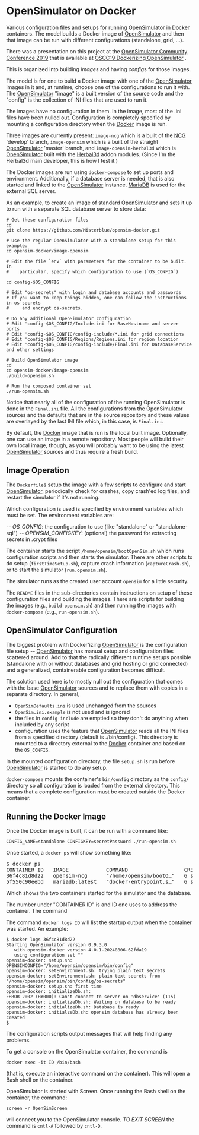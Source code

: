 # OpenSimulator on Docker

Various configuration files and setups for running [OpenSimulator] in
[Docker] containers. The model builds a Docker image of [OpenSimulator]
and then that image can be run with different configurations (standalone,
grid, ...).

There was a presentation on this project at the
[OpenSimulator Community Conference 2019](https://conference.opensimulator.org/2019/)
that is available at
[OSCC19 Dockerizing OpenSimulator](https://www.youtube.com/watch?v=-EnTepHqLA4) .

This is organized into building *images* and having *config*s for those images.

The model is for one to build a Docker image with one of the [OpenSimulator]
images in it and, at runtime, choose one of the configurations to
run it with. The [OpenSimulator] "image" is a built version of the source
code and the "config" is the collection of INI files that are used to run it.

The images have no configuration in them. In the image, most of the .ini files
have been nulled out. Configuration is completely specified by mounting
a configuration directory when the [Docker] image is run.

Three images are currently present:
`image-ncg` which is a built of the [NCG] 'develop' branch,
`image-opensim` which is a built of the straight [OpenSimulator] 'master' branch,
and `image-opensim-herbal3d` which is [OpenSimulator] built with
the [Herbal3d] addon modules.
(Since I'm the Herbal3d main developer, this is how I test it.)

The Docker images are run using `docker-compose` to set up ports
and environment. Additionally, if a database server is needed,
that is also started and linked to the [OpenSimulator] instance.
[MariaDB] is used for the external SQL server.

As an example, to create an image of standard [OpenSimulator]
and sets it up to run with a separate SQL database server to
store data:

```
# Get these configuration files
cd
git clone https://github.com/Misterblue/opensim-docker.git

# Use the regular OpenSimulator with a standalone setup for this example:
cd opensim-docker/image-opensim

# Edit the file `env` with parameters for the container to be built. In
#    particular, specify which configuration to use (`OS_CONFIG`)

cd config-$OS_CONFIG

# Edit "os-secrets" with login and database accounts and passwords
# If you want to keep things hidden, one can follow the instructions in os-secrets
#     and encrypt os-secrets.

# Do any additional OpenSimulator configuration
# Edit 'config-$OS_CONFIG/Include.ini for BaseHostname and server ports
# Edit 'config-$OS_CONFIG/config-include/*.ini for grid connections
# Edit 'config-$OS_CONFIG/Regions/Regions.ini for region location
# Edit 'config-$OS_CONFIG/config-include/Final.ini for DatabaseService and other settings

# Build OpenSimulator image
cd
cd opensim-docker/image-opensim
./build-opensim.sh

# Run the composed container set
./run-opensim.sh
```

Notice that nearly all of the configuration of the running OpenSimulator
is done in the `Final.ini` file. All the configurations from the OpenSimulator
sources and the defaults that are in the source repository and these values
are overlayed by the last INI file which, in this case, is `Final.ini`.

By default, the [Docker] image that is run is the local built image.
Optionally, one can use an image in a remote repository.
Most people will build their own local image, though,
as you will probably want to be using the latest [OpenSimulator]
sources and thus require a fresh build.

## Image Operation

The `Dockerfile`s setup the image with a few scripts to configure and start
[OpenSimulator], periodically check for crashes, copy crash'ed log files,
and restart the simulator if it's not running.

Which configuration is used is specified by environment variables which 
must be set. The environment variables are:

-- *OS_CONFIG*: the configuration to use (like "standalone" or "standalone-sql")
-- *OPENSIM_CONFIGKEY*: (optional) the password for extracting secrets in .crypt files

The container starts the script `/home/opensim/bootOpenSim.sh` which runs
configuration scripts and then starts the simulator. There are other scripts
to do setup (`firstTimeSetup.sh`), capture crash information (`captureCrash.sh`),
or to start the simulator (`run.opensim.sh`). 

The simulator runs as the created user account `opensim` for a little security.

The `README` files in the sub-directories contain instructions on setup
of these configuration files and building the images. There are scripts
for building the images (e.g., `build-opensim.sh`) and then running
the images with `docker-compose` (e.g., `run-opensim.sh`).

## OpenSimulator Configuration

The biggest problem with Docker'izing [OpenSimulator] is the configuration
file setup -- [OpenSimulator] has manual setup and configuration files
scattered around. Add to that the radically different runtime setups possible
(standalone with or without databases and grid hosting or grid connected)
and a generalized, containerable configuration becomes difficult.

The solution used here is to mostly null out the configuration that comes
with the base [OpenSimulator] sources and to replace them with copies in
a separate directory. In general,

- `OpenSimDefaults.ini` is used unchanged from  the sources
- `OpenSim.ini.example` is not used and is ignored
- the files in `config-include` are emptied so they don't do anything when included by any script
- configuration uses the feature that [OpenSimulator] reads all the INI files from
  a specified directory (default is ./bin/config). This directory is mounted
  to a directory external to the [Docker] container and based on the `OS_CONFIG`.

In the mounted configuration directory, the file `setup.sh` is run before [OpenSimulator]
is started to do any setup.

`docker-compose` mounts the container's `bin/config` directory as the `config/`
directory so all configuration is loaded from the external directory.
This means that a complete configuration must be created outside the Docker
container.

## Running the Docker Image

Once the Docker image is built, it can be run with a command like:

```
CONFIG_NAME=standalone CONFIGKEY=secretPassword ./run-opensim.sh
```

Once started, a `docker ps` will show something like:

<pre>
$ docker ps
CONTAINER ID   IMAGE            COMMAND                  CREATED         STATUS         PORTS                                                                                                                                                                        NAMES
36f4c81d8d22   opensim-ncg      "/home/opensim/bootO…"   6 seconds ago   Up 5 seconds   0.0.0.0:9000->9000/tcp, 0.0.0.0:9000->9000/udp, :::9000->9000/tcp, :::9000->9000/udp, 0.0.0.0:9010->9010/tcp, 0.0.0.0:9010->9010/udp, :::9010->9010/tcp, :::9010->9010/udp   opensim-standalone-opensim-1
5f550c90eebd   mariadb:latest   "docker-entrypoint.s…"   6 seconds ago   Up 5 seconds   3306/tcp                                                                                                                                                                     opensim-standalone-dbservice-1
</pre>

Which shows the two containers started for the simulator and the database.

The number under "CONTAINER ID" is and ID one uses to address the container. The command

The command `docker logs ID` will list the startup output when the container was started. An example:

```
$ docker logs 36f4c81d8d22
Starting OpenSimulator version 0.9.3.0
   with opensim-docker version 4.0.1-20240806-62fda19
   using configuration set ""
opensim-docker: setup.sh: OPENSIMCONFIG="/home/opensim/opensim/bin/config"
opensim-docker: setEnvironment.sh: trying plain text secrets
opensim-docker: setEnvironment.sh: plain text secrets from "/home/opensim/opensim/bin/config/os-secrets"
opensim-docker: setup.sh: first time
opensim-docker: initializeDb.sh:
ERROR 2002 (HY000): Can't connect to server on 'dbservice' (115)
opensim-docker: initializeDb.sh: Waiting on database to be ready
opensim-docker: initializeDb.sh: Database is ready
opensim-docker: initialzeDb.sh: opensim database has already been created
$
```

The configuration scripts output messages that will help finding any problems.

To get a console on the OpenSimulator container, the command is

```
docker exec -it ID /bin/bash
```

(that is, execute an interactive command on the container). This will open a Bash shell on the container.

OpenSimulator is started with Screen. Once running the Bash shell on the container, the command:

```
screen -r OpenSimScreen
```

will connect you to the OpenSimulator console. *TO EXIT SCREEN* the command is `cntl-A` followed by `cntl-D`.

[OpenSimulator]: https://opensimulator.org
[Docker]: https://www.docker.com
[Herbal3d]: https://www.herbal3d.org
[MariaDB]: https://mariadb.org/
[NCG]: https://github.com/OpenSim-NGC/OpenSim-Sasquatch

